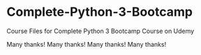 # Complete-Python-3-Bootcamp
Course Files for Complete Python 3 Bootcamp Course on Udemy

Many thanks!
Many thanks!
Many thanks!
Many thanks!

